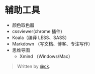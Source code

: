 
# 辅助工具

 - 颜色取色器
 - cssviewer(chrome 插件)
 - Koala（编译 LESS、SASS）
 - Markdown （写文档、博客、专注写作）
 - 思维导图
    - Xmind （Windows/Mac）



>Written by [@ck](www.uitavern.com).
